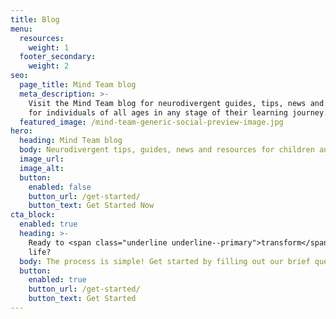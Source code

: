 ```yaml
---
title: Blog
menu:
  resources:
    weight: 1
  footer_secondary:
    weight: 2
seo:
  page_title: Mind Team blog
  meta_description: >-
    Visit the Mind Team blog for neurodivergent guides, tips, news and resources
    for individuals of all ages in any stage of their learning journey.
  featured_image: /mind-team-generic-social-preview-image.jpg
hero:
  heading: Mind Team blog
  body: Neurodivergent tips, guides, news and resources for children and adults.
  image_url:
  image_alt:
  button:
    enabled: false
    button_url: /get-started/
    button_text: Get Started Now
cta_block:
  enabled: true
  heading: >-
    Ready to <span class="underline underline--primary">transform</span> your
    life?
  body: The process is simple! Get started by filling out our brief questionnaire.
  button:
    enabled: true
    button_url: /get-started/
    button_text: Get Started
---
```

